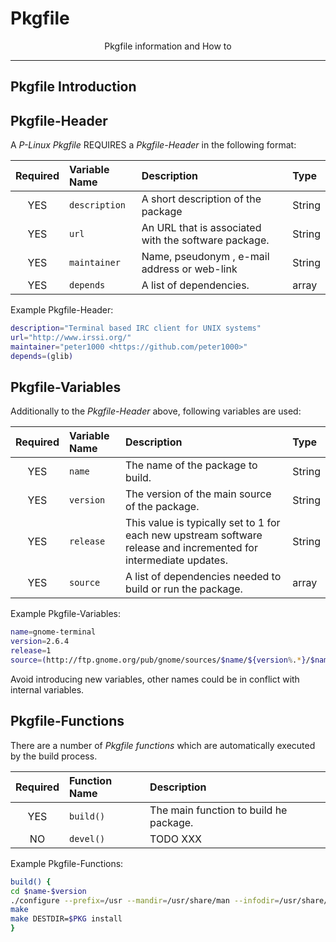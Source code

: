# Pkgfile

<p align="center">Pkgfile information and How to</p>


---


## Pkgfile Introduction


## Pkgfile-Header

A *P-Linux Pkgfile* REQUIRES a *Pkgfile-Header* in the following format:

| Required | Variable Name | Description                                         | Type |
|:--------:|:--------------|:----------------------------------------------------|:-------------------|
| YES      | `description` | A short description of the package                  | String |
| YES      | `url`         | An URL that is associated with the software package.| String |
| YES      | `maintainer`  | Name, pseudonym , e-mail address or web-link | String |
| YES      | `depends`     | A list of dependencies. | array|


Example Pkgfile-Header:

```bash
description="Terminal based IRC client for UNIX systems"
url="http://www.irssi.org/"
maintainer="peter1000 <https://github.com/peter1000>"
depends=(glib)
```


## Pkgfile-Variables

Additionally to the *Pkgfile-Header* above, following variables are used:

| Required | Variable Name | Description                                         | Type |
|:--------:|:--------------|:----------------------------------------------------|:-------------------|
| YES      | `name`        | The name of the package to build.               | String |
| YES      | `version`     | The version of the main source of the package. | String |
| YES      | `release`     | This value is typically set to 1 for each new upstream software release and incremented for intermediate updates. | String |
| YES      | `source`      | A list of dependencies needed to build or run the package. | array|


Example Pkgfile-Variables:

```bash
name=gnome-terminal
version=2.6.4
release=1
source=(http://ftp.gnome.org/pub/gnome/sources/$name/${version%.*}/$name-$version.tar.bz2)
```

Avoid introducing new variables, other names could be in conflict with internal variables.


## Pkgfile-Functions

There are a number of *Pkgfile functions* which are automatically executed by the build process.

| Required | Function Name | Description                                         |
|:--------:|:--------------|:----------------------------------------------------|
| YES      | `build() `    | The main function to build he package.           |
| NO      | `devel() `    | TODO XXX          |


Example Pkgfile-Functions:

```bash
build() {
cd $name-$version
./configure --prefix=/usr --mandir=/usr/share/man --infodir=/usr/share/info
make
make DESTDIR=$PKG install
}
```
